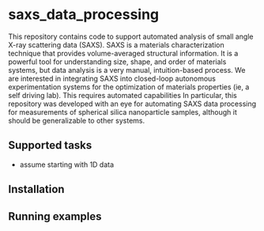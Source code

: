 # saxs_data_processing

This repository contains code to support automated analysis of small angle X-ray scattering data (SAXS). SAXS is a materials characterization technique that provides volume-averaged structural information. It is a powerful tool for understanding size, shape, and order of materials systems, but data analysis is a very manual, intuition-based process. We are interested in integrating SAXS into closed-loop autonomous experimentation systems for the optimization of materials properties (ie, a self driving lab). This requires automated capabilities In particular, this repository was developed with an eye for automating SAXS data processing for measurements of spherical silica nanoparticle samples, although it should be generalizable to other systems.

## Supported tasks
- assume starting with 1D data

## Installation

## Running examples

##
